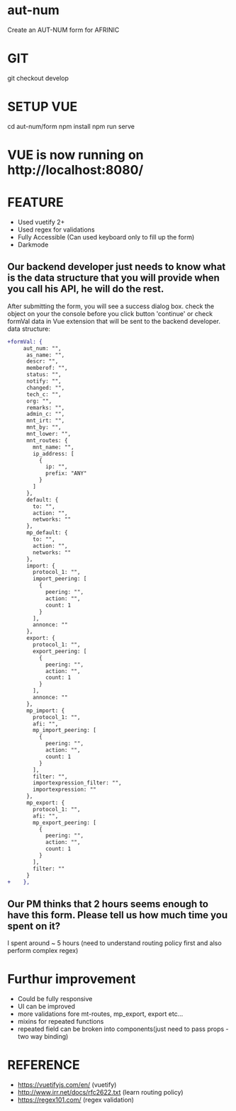# aut-num
Create an AUT-NUM form for AFRINIC

# GIT
git checkout develop

# SETUP VUE
cd aut-num/form
npm install
npm run serve
# VUE is now running on http://localhost:8080/


# FEATURE
- Used vuetify 2+
- Used regex for validations
- Fully Accessible (Can used keyboard only to fill up the form)
- Darkmode

## Our backend developer just needs to know what is the data structure that you will provide when you call his API, he will do the rest.
After submitting the form, you will see a success dialog box. check the object on your the console before you click button 'continue' or check formVal data in Vue extension that will be sent to the backend developer.
data structure:

```diff
+formVal: {
     aut_num: "",
      as_name: "",
      descr: "",
      memberof: "",
      status: "",
      notify: "",
      changed: "",
      tech_c: "",
      org: "",
      remarks: "",
      admin_c: "",
      mnt_irt: "",
      mnt_by: "",
      mnt_lower: "",
      mnt_routes: {
        mnt_name: "",
        ip_address: [
          {
            ip: "",
            prefix: "ANY"
          }
        ]
      },
      default: {
        to: "",
        action: "",
        networks: ""
      },
      mp_default: {
        to: "",
        action: "",
        networks: ""
      },
      import: {
        protocol_1: "",
        import_peering: [
          {
            peering: "",
            action: "",
            count: 1
          }
        ],
        annonce: ""
      },
      export: {
        protocol_1: "",
        export_peering: [
          {
            peering: "",
            action: "",
            count: 1
          }
        ],
        annonce: ""
      },
      mp_import: {
        protocol_1: "",
        afi: "",
        mp_import_peering: [
          {
            peering: "",
            action: "",
            count: 1
          }
        ],
        filter: "",
        importexpression_filter: "",
        importexpression: ""
      },
      mp_export: {
        protocol_1: "",
        afi: "",
        mp_export_peering: [
          {
            peering: "",
            action: "",
            count: 1
          }
        ],
        filter: ""
      }
+    },
```

## Our PM thinks that 2 hours seems enough to have this form. Please tell us how much time you spent on it?

I spent around ~ 5 hours (need to understand routing policy first and also perform complex regex)

# Furthur improvement
- Could be fully responsive
- UI can be improved
- more validations fore mt-routes, mp_export, export etc...
- mixins for repeated functions
- repeated field can be broken into components(just need to pass props - two way binding)


# REFERENCE
- https://vuetifyjs.com/en/ (vuetify)
- http://www.irr.net/docs/rfc2622.txt (learn routing policy)
- https://regex101.com/ (regex validation)